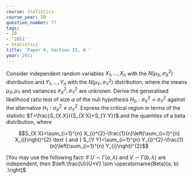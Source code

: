 ```yaml
---
course: Statistics
course_year: IB
question_number: 77
tags:
- IB
- '2011'
- Statistics
title: 'Paper 4, Section II, H '
year: 2011
---
```




Consider independent random variables $X_{1}, \ldots, X_{n}$ with the $N\left(\mu_{X}, \sigma_{X}^{2}\right)$ distribution and $Y_{1}, \ldots, Y_{n}$ with the $N\left(\mu_{Y}, \sigma_{Y}^{2}\right)$ distribution, where the means $\mu_{X}, \mu_{Y}$ and variances $\sigma_{X}^{2}, \sigma_{Y}^{2}$ are unknown. Derive the generalised likelihood ratio test of size $\alpha$ of the null hypothesis $H_{0}: \sigma_{X}^{2}=\sigma_{Y}^{2}$ against the alternative $H_{1}: \sigma_{X}^{2} \neq \sigma_{Y}^{2}$. Express the critical region in terms of the statistic $T=\frac{S_{X X}}{S_{X X}+S_{Y Y}}$ and the quantiles of a beta distribution, where

$$S_{X X}=\sum_{i=1}^{n} X_{i}^{2}-\frac{1}{n}\left(\sum_{i=1}^{n} X_{i}\right)^{2} \text { and } S_{Y Y}=\sum_{i=1}^{n} Y_{i}^{2}-\frac{1}{n}\left(\sum_{i=1}^{n} Y_{i}\right)^{2}$$

[You may use the following fact: if $U \sim \Gamma(a, \lambda)$ and $V \sim \Gamma(b, \lambda)$ are independent, then $\left.\frac{U}{U+V} \sim \operatorname{Beta}(a, b) .\right]$